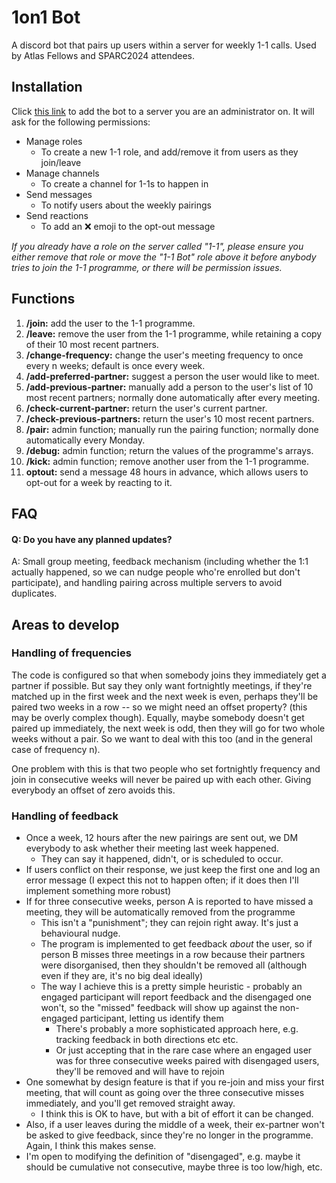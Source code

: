 # 1on1 Bot
A discord bot that pairs up users within a server for weekly 1-1 calls. 
Used by Atlas Fellows and SPARC2024 attendees. 
## Installation
Click [this link](https://discord.com/oauth2/authorize?client_id=1281095060418727979) to add the bot to a server you are an administrator on. It will ask for the following permissions:
- Manage roles
  - To create a new 1-1 role, and add/remove it from users as they join/leave
- Manage channels
  - To create a channel for 1-1s to happen in
- Send messages
  - To notify users about the weekly pairings
- Send reactions
  - To add an ❌ emoji to the opt-out message

*If you already have a role on the server called "1-1", please ensure you either remove that role or move the "1-1 Bot" role above it before anybody tries to join the 1-1 programme, or there will be permission issues.*

## Functions
1. **/join:** add the user to the 1-1 programme.
2. **/leave:** remove the user from the 1-1 programme, while retaining a copy of their 10 most recent partners.
3. **/change-frequency:** change the user's meeting frequency to once every n weeks; default is once every week.
4. **/add-preferred-partner:** suggest a person the user would like to meet.
5. **/add-previous-partner:** manually add a person to the user's list of 10 most recent partners; normally done automatically after every meeting.
6. **/check-current-partner:** return the user's current partner.
7. **/check-previous-partners:** return the user's 10 most recent partners.
8. **/pair:** admin function; manually run the pairing function; normally done automatically every Monday.
9. **/debug:** admin function; return the values of the programme's arrays.
10. **/kick:** admin function; remove another user from the 1-1 programme.  
11. **optout:** send a message 48 hours in advance, which allows users to opt-out for a week by reacting to it. 
## FAQ
#### Q: Do you have any planned updates?
A: Small group meeting, feedback mechanism (including whether the 1:1 actually happened, so we can nudge people who're enrolled but don't participate), and handling pairing across multiple servers to avoid duplicates.
## Areas to develop
### Handling of frequencies
The code is configured so that when somebody joins they immediately get a partner if possible. But say they only want fortnightly meetings, if they're matched up in the first week and the next week is even, perhaps they'll be paired two weeks in a row -- so we might need an offset property? (this may be overly complex though). Equally, maybe somebody doesn't get paired up immediately, the next week is odd, then they will go for two whole weeks without a pair. So we want to deal with this too (and in the general case of frequency n).

One problem with this is that two people who set fortnightly frequency and join in consecutive weeks will never be paired up with each other. Giving everybody an offset of zero avoids this.

### Handling of feedback
- Once a week, 12 hours after the new pairings are sent out, we DM everybody to ask whether their meeting last week happened.
  - They can say it happened, didn't, or is scheduled to occur.
- If users conflict on their response, we just keep the first one and log an error message (I expect this not to happen often; if it does then I'll implement something more robust)
- If for three consecutive weeks, person A is reported to have missed a meeting, they will be automatically removed from the programme
  - This isn't a "punishment"; they can rejoin right away. It's just a behavioural nudge.
  - The program is implemented to get feedback _about_ the user, so if person B misses three meetings in a row because their partners were disorganised, then they shouldn't be removed all (although even if they are, it's no big deal ideally)
  - The way I achieve this is a pretty simple heuristic - probably an engaged participant will report feedback and the disengaged one won't, so the "missed" feedback will show up against the non-engaged participant, letting us identify them
    - There's probably a more sophisticated approach here, e.g. tracking feedback in both directions etc etc.
    - Or just accepting that in the rare case where an engaged user was for three consecutive weeks paired with disengaged users, they'll be removed and will have to rejoin
- One somewhat by design feature is that if you re-join and miss your first meeting, that will count as going over the three consecutive misses immediately, and you'll get removed straight away.
  - I think this is OK to have, but with a bit of effort it can be changed.
- Also, if a user leaves during the middle of a week, their ex-partner won't be asked to give feedback, since they're no longer in the programme. Again, I think this makes sense.
- I'm open to modifying the definition of "disengaged", e.g. maybe it should be cumulative not consecutive, maybe three is too low/high, etc.